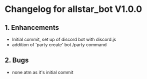 # Changelog for allstar_bot V1.0.0

## 1. Enhancements

  * Initial commit, set up of discord bot with discord.js 
  * addition of 'party create' bot /party command


## 2. Bugs
  * none atm as it's initial commit